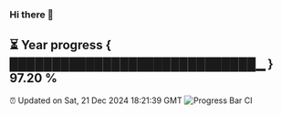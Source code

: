 ### Hi there 👋
⏳ Year progress { █████████████████████████████▁ } 97.20 %
---
⏰ Updated on Sat, 21 Dec 2024 18:21:39 GMT
![Progress Bar CI](https://github.com/liununu/liununu/workflows/Progress%20Bar%20CI/badge.svg)
